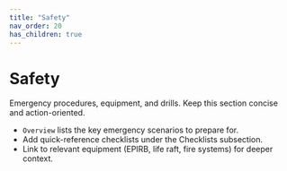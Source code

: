 ```yaml
---
title: "Safety"
nav_order: 20
has_children: true
---
```


# Safety

Emergency procedures, equipment, and drills. Keep this section concise and action-oriented.

- `Overview` lists the key emergency scenarios to prepare for.
- Add quick-reference checklists under the Checklists subsection.
- Link to relevant equipment (EPIRB, life raft, fire systems) for deeper context.
